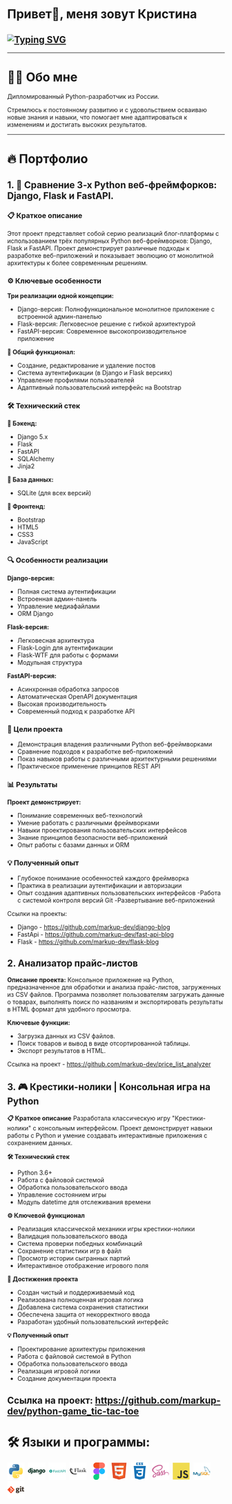 # Привет👋, меня зовут Кристина

[![Typing SVG](https://readme-typing-svg.herokuapp.com?color=%2336BCF7&lines=Python+developer)](https://git.io/typing-svg)
---
<!-- [![Top Langs](https://github-readme-stats.vercel.app/api/top-langs/?username=markup-dev&layout=compact)](https://github.com/anuraghazra/github-readme-stats) -->
---
# :woman_technologist: Обо мне
Дипломированный Python-разработчик из России.

Стремлюсь к постоянному развитию и с удовольствием осваиваю новые знания и навыки, что помогает мне адаптироваться к изменениям и достигать высоких результатов.

---

# :fire: Портфолио

## 1. 🚀 Сравнение 3-х Python веб-фреймфорков: Django, Flask и FastAPI.

### 📋 Краткое описание
Этот проект представляет собой серию реализаций блог-платформы с использованием трёх популярных Python веб-фреймворков: Django, Flask и FastAPI. Проект демонстрирует различные подходы к разработке веб-приложений и показывает эволюцию от монолитной архитектуры к более современным решениям.

### ⚙️ Ключевые особенности

**Три реализации одной концепции:**
- Django-версия: Полнофункциональное монолитное приложение с встроенной админ-панелью
- Flask-версия: Легковесное решение с гибкой архитектурой
- FastAPI-версия: Современное высокопроизводительное приложение

**💫 Общий функционал:**
- Создание, редактирование и удаление постов
- Система аутентификации (в Django и Flask версиях)
- Управление профилями пользователей
- Адаптивный пользовательский интерфейс на Bootstrap

### 🛠 Технический стек

**🔧 Бэкенд:**
- Django 5.x
- Flask
- FastAPI
- SQLAlchemy
- Jinja2
  
**💾 База данных:**
- SQLite (для всех версий)
  
**🎨 Фронтенд:**
- Bootstrap
- HTML5
- CSS3
- JavaScript
  
### 🔍 Особенности реализации

**Django-версия:**
- Полная система аутентификации
- Встроенная админ-панель
- Управление медиафайлами
- ORM Django
  
**Flask-версия:**
- Легковесная архитектура
- Flask-Login для аутентификации
- Flask-WTF для работы с формами
- Модульная структура
  
**FastAPI-версия:**
- Асинхронная обработка запросов
- Автоматическая OpenAPI документация
- Высокая производительность
- Современный подход к разработке API
  
### 🎯 Цели проекта
- Демонстрация владения различными Python веб-фреймворками
- Сравнение подходов к разработке веб-приложений
- Показ навыков работы с различными архитектурными решениями
- Практическое применение принципов REST API
  
### 📊 Результаты

**Проект демонстрирует:**
- Понимание современных веб-технологий
- Умение работать с различными фреймворками
- Навыки проектирования пользовательских интерфейсов
- Знание принципов безопасности веб-приложений
- Опыт работы с базами данных и ORM
  
### 💡 Полученный опыт
- Глубокое понимание особенностей каждого фреймворка
- Практика в реализации аутентификации и авторизации
- Опыт создания адаптивных пользовательских интерфейсов
 -Работа с системой контроля версий Git
 -Развертывание веб-приложений

Ссылки на проекты:
- Django - https://github.com/markup-dev/django-blog
- FastApi - https://github.com/markup-dev/fast-api-blog
- Flask - https://github.com/markup-dev/flask-blog

## 2. Анализатор прайс-листов

**Описание проекта:**
Консольное приложение на Python, предназначенное для обработки и анализа
прайс-листов, загруженных из CSV файлов. Программа позволяет пользователям загружать
данные о товарах, выполнять поиск по названиям и экспортировать результаты в HTML формат
для удобного просмотра.

**Ключевые функции:**
- Загрузка данных из CSV файлов.
- Поиск товаров и вывод в виде отсортированной таблицы.
- Экспорт результатов в HTML.

Ссылка на проект - https://github.com/markup-dev/price_list_analyzer

## 3. 🎮 Крестики-нолики | Консольная игра на Python

**📋 Краткое описание**
Разработала классическую игру "Крестики-нолики" с консольным интерфейсом. Проект демонстрирует навыки работы с Python и умение создавать интерактивные приложения с сохранением данных.

**🛠 Технический стек**
- Python 3.6+
- Работа с файловой системой
- Обработка пользовательского ввода
- Управление состоянием игры
- Модуль datetime для отслеживания времени
  
**⚙️ Ключевой функционал**
- Реализация классической механики игры крестики-нолики
- Валидация пользовательского ввода
- Система проверки победных комбинаций
- Сохранение статистики игр в файл
- Просмотр истории сыгранных партий
- Интерактивное отображение игрового поля
  
**🎯 Достижения проекта**
- Создан чистый и поддерживаемый код
- Реализована полноценная игровая логика
- Добавлена система сохранения статистики
- Обеспечена защита от некорректного ввода
- Разработан удобный пользовательский интерфейс

**💡 Полученный опыт**
- Проектирование архитектуры приложения
- Работа с файловой системой в Python
- Обработка пользовательского ввода
- Реализация игровой логики
- Создание документации проекта

Ссылка на проект: https://github.com/markup-dev/python-game_tic-tac-toe
---

# :hammer_and_wrench: Языки и программы:
<div>
  <img src="https://github.com/devicons/devicon/blob/master/icons/python/python-original.svg" title="Python" alt="Python" width="40" height="40"/>&nbsp;
  <img src="https://github.com/devicons/devicon/blob/master/icons/django/django-plain-wordmark.svg" title="Django" alt="Django" width="40" height="40"/>&nbsp;
  <img src="https://github.com/devicons/devicon/blob/master/icons/fastapi/fastapi-original-wordmark.svg" title="Fast-API" alt="Fast-API" width="40" height="40"/>&nbsp;
  <img src="https://github.com/devicons/devicon/blob/master/icons/flask/flask-original-wordmark.svg" title="Flask" alt="Flask" width="40" height="40"/>&nbsp;
  <img src="https://github.com/devicons/devicon/blob/master/icons/figma/figma-original.svg" title="Figma" alt="Figma" width="40" height="40"/>&nbsp;
  <img src="https://github.com/devicons/devicon/blob/master/icons/html5/html5-original.svg" title="HTML5" alt="HTML" width="40" height="40"/>&nbsp;
  <img src="https://github.com/devicons/devicon/blob/master/icons/css3/css3-plain-wordmark.svg"  title="CSS3" alt="CSS" width="40" height="40"/>&nbsp;
  <img src="https://github.com/devicons/devicon/blob/master/icons/sass/sass-original.svg" title="SASS" alt="SASS" width="40" height="40"/>&nbsp;
  <img src="https://github.com/devicons/devicon/blob/master/icons/javascript/javascript-original.svg" title="JavaScript" alt="JavaScript" width="40" height="40"/>&nbsp;
  <img src="https://github.com/devicons/devicon/blob/master/icons/mysql/mysql-original-wordmark.svg" title="MySQL"  alt="MySQL" width="40" height="40"/>&nbsp;
  <img src="https://github.com/devicons/devicon/blob/master/icons/git/git-original-wordmark.svg" title="Git" alt="Git" width="40" height="40"/>
</div>

<!--
**markup-dev/markup-dev** is a ✨ _special_ ✨ repository because its `README.md` (this file) appears on your GitHub profile.

Here are some ideas to get you started:

- 🔭 I’m currently working on ...
- 🌱 I’m currently learning ...
- 👯 I’m looking to collaborate on ...
- 🤔 I’m looking for help with ...
- 💬 Ask me about ...
- 📫 How to reach me: ...
- 😄 Pronouns: ...
- ⚡ Fun fact: ...
-->
